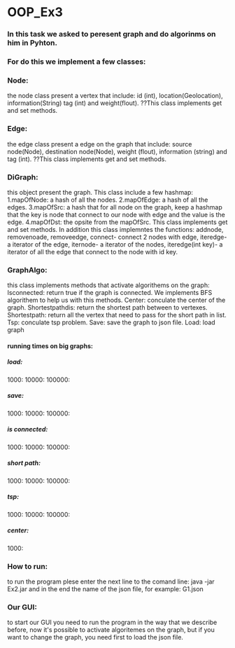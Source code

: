 # OOP_Ex3

### In this task we asked to peresent graph and do algorinms on him in Pyhton.
### For do this we implement a few classes:
### Node: 
the node class present a vertex that include: id (int), location(Geolocation), information(String) tag (int) and weight(flout).	??This class implements get and set methods.
### Edge:
the edge class present a edge on the graph that include: source node(Node), destination node(Node), weight (flout), information (string) and tag (int).	??This class implements get and set methods.
### DiGraph:
this object present the graph. This class include a few hashmap: 1.mapOfNode: a hash of all the nodes. 2.mapOfEdge: a hash of all the edges. 3.mapOfSrc: a hash that for all node on the graph, keep a hashmap that the key is node that connect to our node with edge and the value is the edge. 4.mapOfDst: the opsite from the mapOfSrc. This class implements get and set methods. In addition this class implemntes the functions: addnode, removenoade, removeedge, connect- connect 2 nodes with edge, iteredge- a iterator of the edge, iternode- a iterator of the nodes, iteredge(int key)- a iterator of all the edge that connect to the node with id key.
### GraphAlgo: 
this class implements methods that activate algorithems on the graph:
Isconnected: return true if the graph is connected. We implements BFS algorithem to help us with this methods.
Center: conculate the center of the graph.
Shortestpathdis: return the shortest path between to vertexes.
Shortestpath: return all the vertex that need to pass for the short path in list.
Tsp: conculate tsp problem.
Save: save the graph to json file.
Load: load graph

#### running times on big graphs:
##### load:
1000: 
10000: 
100000: 
##### save:
1000: 
10000: 
100000: 
##### is connected:
1000: 
10000: 
100000: 
##### short path:
1000: 
10000: 
100000: 
##### tsp: 
1000: 
10000: 
100000:
##### center:
1000: 

### How to run:
to run the program plese enter the next line to the comand line: java -jar Ex2.jar and in the end the name of the json file, for example: G1.json 

### Our GUI:
to start our GUI you need to run the program in the way that we describe before, now it's possible to activate algoritemes on the graph, but if you want to change the graph, you need first to load the json file. 
